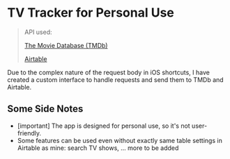 # TV Tracker for Personal Use

> API used: 
>
> [The Movie Database (TMDb)](https://www.themoviedb.org/documentation/api)
> 
> [Airtable](https://airtable.com/api)

Due to the complex nature of the request body in iOS shortcuts, I have created a custom interface to handle requests and send them to TMDb and Airtable.

## Some Side Notes

- [important] The app is designed for personal use, so it's not user-friendly.
- Some features can be used even without exactly same table settings in Airtable as mine: search TV shows, ... more to be added
